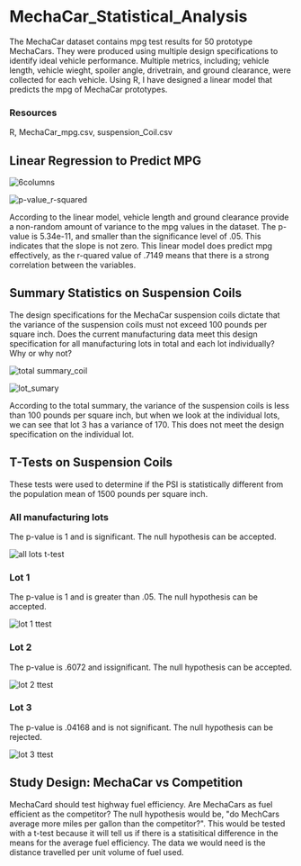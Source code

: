 # MechaCar_Statistical_Analysis
The MechaCar dataset contains mpg test results for 50 prototype MechaCars. They were produced using multiple design specifications to identify ideal vehicle performance. Multiple metrics, including; vehicle length, vehicle wieght, spoiler angle, drivetrain, and ground clearance, were collected for each vehicle. Using R, I have designed a linear model that predicts the mpg of MechaCar prototypes. 

### Resources
R, MechaCar_mpg.csv, suspension_Coil.csv

## Linear Regression to Predict MPG
![6columns](https://user-images.githubusercontent.com/99093289/172077224-6e322aa2-c6d4-4e33-8c7d-c11dfc827a7c.PNG)

![p-value_r-squared](https://user-images.githubusercontent.com/99093289/172077222-f48d9fcf-1f47-472a-8d4b-fe5f2bfeacc1.PNG)

According to the linear model, vehicle length and ground clearance provide a non-random amount of variance to the mpg values in the dataset. The p-value is 5.34e-11, and smaller than the significance level of .05. This indicates that the slope is not zero. This linear model does predict mpg effectively, as the r-quared value of .7149 means that there is a strong correlation between the variables.

## Summary Statistics on Suspension Coils
The design specifications for the MechaCar suspension coils dictate that the variance of the suspension coils must not exceed 100 pounds per square inch. Does the current manufacturing data meet this design specification for all manufacturing lots in total and each lot individually? Why or why not?

![total summary_coil](https://user-images.githubusercontent.com/99093289/172078447-e6a0f88b-d531-494b-a9f6-b94eda2a9d42.PNG)

![lot_sumary](https://user-images.githubusercontent.com/99093289/172078629-a0caf9dc-65fb-412f-a3e6-966f686787b8.PNG)

According to the total summary, the variance of the suspension coils is less than 100 pounds per square inch, but when we look at the individual lots, we can see that lot 3 has a variance of 170. This does not meet the design specification on the individual lot. 

## T-Tests on Suspension Coils
These tests were used to determine if the PSI is statistically different from the population mean of 1500 pounds per square inch. 
### All manufacturing lots
The p-value is 1 and is significant. The null hypothesis can be accepted.

![all lots t-test](https://user-images.githubusercontent.com/99093289/172079590-c8f96b51-287c-4077-a65d-98ecbc4146cd.PNG)

### Lot 1
The p-value is 1 and is greater than .05. The null hypothesis can be accepted.

![lot 1 ttest](https://user-images.githubusercontent.com/99093289/172970622-eb3df915-bcb1-4b26-9bf8-309552649ca3.PNG)


### Lot 2
The p-value is .6072 and issignificant. The null hypothesis can be accepted. 

![lot 2 ttest](https://user-images.githubusercontent.com/99093289/172970633-5c5c85e2-aad8-469f-9c00-32109a38ca90.PNG)

### Lot 3
The p-value is .04168 and is not significant. The null hypothesis can be rejected. 

![lot 3 ttest](https://user-images.githubusercontent.com/99093289/172970641-5e2e831c-fe9c-45d0-a448-a97cdb8fc6d0.PNG)

## Study Design: MechaCar vs Competition
MechaCard should test highway fuel efficiency. Are MechaCars as fuel efficient as the competitor? The null hypothesis would be, "do MechCars average more miles per gallon than the competitor?". This would be tested with a t-test because it will tell us if there is a statisitical difference in the means for the average fuel efficiency. The data we would need is the distance travelled per unit volume of fuel used.
